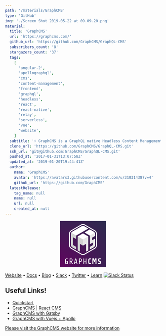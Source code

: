 ```yaml
---
path: '/materials/GraphCMS'
type: 'GitHub'
img: './Screen Shot 2019-05-22 at 09.09.20.png'
material:
  title: 'GraphCMS'
  url: 'https://graphcms.com/'
  github_url: 'https://github.com/GraphCMS/GraphQL-CMS'
  subscribers_count: '8'
  stargazers_count: '37'
  tags:
    [
      'angular-2',
      'apollographql',
      'cms',
      'content-management',
      'frontend',
      'graphql',
      'headless',
      'react',
      'react-native',
      'relay',
      'serverless',
      'vue',
      'website',
    ]
  subtitle: '⚡️ GraphCMS is a GraphQL native Headless Content Management System'
  clone_url: 'https://github.com/GraphCMS/GraphQL-CMS.git'
  ssh_url: 'git@github.com:GraphCMS/GraphQL-CMS.git'
  pushed_at: '2017-01-31T13:07:58Z'
  updated_at: '2019-01-20T19:44:41Z'
  author:
    name: 'GraphCMS'
    avatar: 'https://avatars3.githubusercontent.com/u/31031438?v=4'
    github_url: 'https://github.com/GraphCMS'
  latestRelease:
    tag_name: null
    name: null
    url: null
    created_at: null
---
```


<p align='center'><a href='https://graphcms.com/'><img src='./gcms.png' alt='GraphCMS' height='150px'></a></p>

[Website](https://graphcms.com/) • [Docs](https://docs.graphcms.com/) • [Blog](https://graphcms.com/blog/) • [Slack](https://slack.graphcms.com/) • [Twitter](https://twitter.com/graphcms) • [Learn](https://www.howtographql.com)
[![Slack Status](https://slack.graphcms.com/badge.svg)](https://slack.graphcms.com)

## Useful Links!

- [Quickstart](https://docs.graphcms.com/tutorials/users/setting_up_the_project)
- [GraphCMS | React CMS](https://docs.graphcms.com/tutorials/developers/beginners_guide_with_react)
- [GraphCMS with Gatsby](https://docs.graphcms.com/tutorials/developers/gatsby_and_graphcms)
- [GraphCMS with Vuejs + Apollo](https://docs.graphcms.com/tutorials/developers/beginners_guide_with_vue#getting-started-blog-with-vue-cli-and-apollo-client)

[Please visit the GraphCMS website for more information](https://graphcms.com/)
